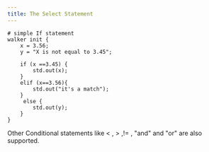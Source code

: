 ```yaml
---
title: The Select Statement
---
```



```jac
# simple If statement
walker init {
    x = 3.56;
    y = "X is not equal to 3.45";

    if (x ==3.45) {
        std.out(x);
    }
    elif (x==3.56){
        std.out("it's a match");
    }
     else {
        std.out(y);
    }
}

```
Other Conditional statements like < , > ,!= , "and" and "or" are also supported.
